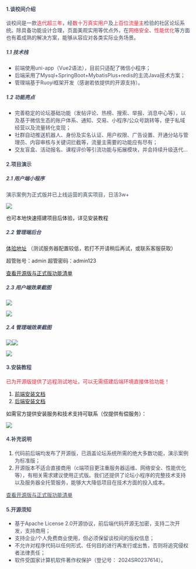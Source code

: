 #### <font style="color:rgb(64, 72, 91);">1.谈校间介绍</font>
<font style="color:rgb(64, 72, 91);">谈校间是一款</font><font style="color:#DF2A3F;">迭代超三年</font><font style="color:rgb(64, 72, 91);">，经</font><font style="color:#DF2A3F;">数十万真实用户</font><font style="color:rgb(64, 72, 91);">及</font><font style="color:#DF2A3F;">上百位流量主</font><font style="color:rgb(64, 72, 91);">检验的社区论坛系统。除具备功能设计合理，页面美观实用等优点外，在</font><font style="color:#DF2A3F;">网络安全</font><font style="color:rgb(64, 72, 91);">、</font><font style="color:#DF2A3F;">性能优化</font><font style="color:rgb(64, 72, 91);">等方面也有着成熟的解决方案，能够从容应对各类实际业务场景。</font>

##### <font style="color:rgb(64, 72, 91);">1.1 技术栈</font>
+ <font style="color:rgb(64, 72, 91);">前端使用uni-app（Vue2语法），目前只适配了微信小程序；</font>
+ <font style="color:rgb(64, 72, 91);">后端采用了Mysql+SpringBoot+MybatisPlus+redis的主流Java技术方案；</font>
+ <font style="color:rgb(64, 72, 91);">管理端基于Ruoyi框架开发（感谢若依提供的开源支持）。</font>

##### <font style="color:rgb(64, 72, 91);">1.2 功能亮点</font>
+ <font style="color:rgb(64, 72, 91);">完善稳定的论坛基础功能（发帖评论、热榜、搜索、举报、消息中心等），以及基于微信生态的账户体系、通知、交易、小程序/公众号跳转等，便于私域经营以及流量转化变现；</font>
+ <font style="color:rgb(64, 72, 91);">社群自动推送机器人、身份及实名认证、用户权限、广告设置、开通分站与管理员、内容审核与关键词拦截等，流量主需要的功能应有尽有；</font>
+ <font style="color:rgb(64, 72, 91);">交友盲盒、活动报名、课程评价等引流功能与拓展模块，并会持续升级迭代...</font>

#### <font style="color:rgb(64, 72, 91);">2.项目演示</font>
##### <font style="color:rgb(64, 72, 91);">2.1 用户端小程序</font>
<font style="color:rgb(64, 72, 91);">演示案例为正式版并已上线运营的真实项目，日活3w+</font>

![](https://cdn.nlark.com/yuque/0/2025/png/25855601/1736089409201-8f1d86c7-10f2-4be2-a0a8-8ed5a04ebf20.png)

也可本地快速搭建项目后体验，详见安装教程

##### <font style="color:rgb(64, 72, 91);">2.2 管理端后台</font>
[<font style="background-color:rgb(254, 254, 254);">体验地址</font>](http://121.40.93.179/ruoyi-test)<font style="color:rgb(36, 41, 46);background-color:rgb(254, 254, 254);"> （测试服务器配置较低，若打不开请稍后再试，或联系客服获取）</font>

<font style="color:rgb(36, 41, 46);background-color:rgb(254, 254, 254);">超管账号：admin 超管密码：admin123</font>

[查看开源版与正式版功能清单](https://www.yuque.com/kemingxinxi/eeu3o3/wkw99ybqh01a2szg?singleDoc#%20《版本区别》)

##### <font style="color:rgb(64, 72, 91);">2.3 用户端效果截图</font>
![](https://cdn.nlark.com/yuque/0/2025/png/25855601/1736090760890-4fa71aff-f2fe-45d5-bdd4-ad9d27153c63.png)

![](https://cdn.nlark.com/yuque/0/2025/png/25855601/1736091588613-2c0201da-725d-423c-87bf-2f9a2246cb65.png)

##### <font style="color:rgb(64, 72, 91);">2.4 管理端效果截图</font>
![](https://cdn.nlark.com/yuque/0/2025/png/25855601/1736090939863-129e28e5-d3dd-4224-82aa-42913e0a5259.png)![](https://cdn.nlark.com/yuque/0/2025/png/25855601/1736091029189-f25f25d0-0530-49c3-9b27-6078a8750c47.png)

![](https://cdn.nlark.com/yuque/0/2025/png/25855601/1736091248592-fde37565-e380-4f61-8e10-983dcb907dd5.png)

#### <font style="color:rgb(64, 72, 91);">3.安装教程</font>
<font style="color:#DF2A3F;">已为开源版提供了远程测试地址，可以无需搭建后端环境直接体验功能！</font>

1. [前端安装文档](https://www.yuque.com/kemingxinxi/eeu3o3/fggugcx20ma7u327?singleDoc#%20《前端》)
2. [后端安装文档](https://www.yuque.com/kemingxinxi/eeu3o3/zuhdrf83rqpwzypn?singleDoc#%20《后端》)

如需官方提供安装服务和技术支持可联系（仅提供有偿服务）：

![](https://cdn.nlark.com/yuque/0/2025/jpeg/25855601/1736167712484-72db67df-af2c-49d0-94a9-e8517eeea9ef.jpeg)

#### <font style="color:rgb(64, 72, 91);">4.补充说明</font>
1. <font style="color:rgb(64, 72, 91);">代码前后端均发布了开源版，已涵盖论坛系统所需的绝大多数功能，演示案例为标准版；</font>
2. <font style="color:rgb(64, 72, 91);">开源版本不适合直接商用（c端项目更注重服务器运维、网络安全、性能优化等），有相关需求建议使用正式版。我们还提供了论坛小程序的完整技术支持以及服务器全托管服务，能够大大降低项目在技术方面的投入成本。</font>

[<font style="color:rgb(64, 72, 91);">查看开源版与正式版功能清单</font>](https://gitee.com/link?target=https%3A%2F%2Fnet.linfeng.tech%2Fversion%2Fversion.html)

#### <font style="color:rgb(64, 72, 91);">5.开源须知</font>
+ <font style="color:rgb(64, 72, 91);">基于Apache License 2.0开源协议，前后端代码开源无加密，支持二次开发，支持商用；</font>
+ <font style="color:rgb(64, 72, 91);">支持企业/个人免费商业使用，但必须保留谈校间的版权信息；</font>
+ <font style="color:rgb(64, 72, 91);">不允许对程序代码以任何形式、任何目的进行再发行或出售，否则将追究侵权者法律责任；</font>
+ <font style="color:rgb(64, 72, 91);">软件受国家计算机软件著作权保护（登记号： 2024SR0237614）。</font>


